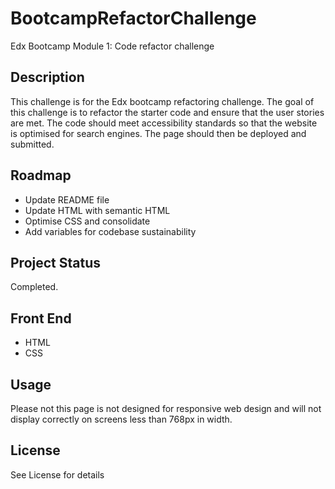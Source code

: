 # BootcampRefactorChallenge

Edx Bootcamp Module 1: Code refactor challenge

## Description

This challenge is for the Edx bootcamp refactoring challenge. The goal of this challenge is to refactor the starter code and ensure that the user stories are met. The code should meet accessibility standards so that the website is optimised for search engines. The page should then be deployed and submitted.

## Roadmap

- Update README file
- Update HTML with semantic HTML
- Optimise CSS and consolidate
- Add variables for codebase sustainability

## Project Status

Completed.

## Front End

- HTML
- CSS

## Usage

Please not this page is not designed for responsive web design and will not display correctly on screens less than 768px in width.

## License

See License for details
